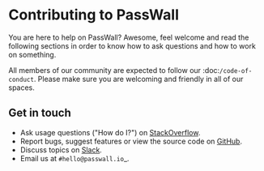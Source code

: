 Contributing to PassWall
=============================

You are here to help on PassWall? Awesome, feel welcome and read the
following sections in order to know how to ask questions and how to work on something.

All members of our community are expected to follow our :doc:`/code-of-conduct`.
Please make sure you are welcoming and friendly in all of our spaces.

Get in touch
------------

- Ask usage questions ("How do I?") on [StackOverflow](https://stackoverflow.com/questions/tagged/passwall).
- Report bugs, suggest features or view the source code on [GitHub](https://github.com/pass-wall/passwall-server/issues).
- Discuss topics on [Slack](https://passwall.slack.com).
- Email us at `#hello@passwall.io`_.
